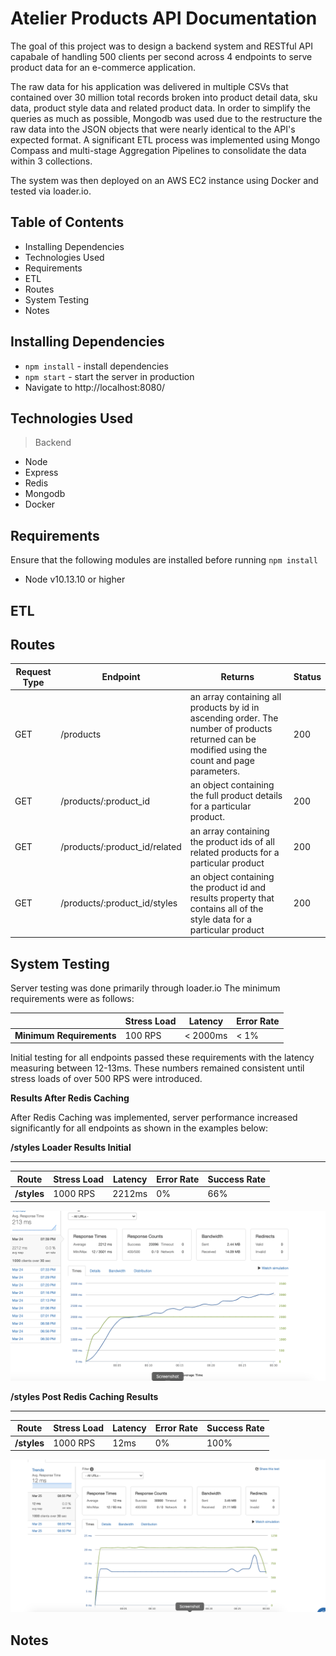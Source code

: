 # Atelier Products API Documentation

The goal of this project was to design a backend system and RESTful API capabale of handling 500 clients per second across 4 endpoints to serve product data for an e-commerce application.

The raw data for his application was delivered in multiple CSVs that contained over 30 million total records broken into product detail data, sku data, product style data and related product data. In order to simplify the queries as much as possible, Mongodb was used due to the restructure the raw data into the JSON objects that were nearly identical to the API's expected format. A significant ETL process was implemented using Mongo Compass and multi-stage Aggregation Pipelines to consolidate the data within 3 collections.

The system was then deployed on an AWS EC2 instance using Docker and tested via loader.io.

## Table of Contents

- Installing Dependencies
- Technologies Used
- Requirements
- ETL
- Routes
- System Testing
- Notes

## Installing Dependencies

- `npm install` - install dependencies
- `npm start` - start the server in production
- Navigate to http://localhost:8080/

## Technologies Used

> Backend

- Node
- Express
- Redis
- Mongodb
- Docker

## Requirements

Ensure that the following modules are installed before running `npm install`

- Node v10.13.10 or higher

## ETL

## Routes

| Request Type | Endpoint                      | Returns                                                                                                                                         | Status |
| ------------ | ----------------------------- | ----------------------------------------------------------------------------------------------------------------------------------------------- | ------ |
| GET          | /products                     | an array containing all products by id in ascending order. The number of products returned can be modified using the count and page parameters. | 200    |
| GET          | /products/:product_id         | an object containing the full product details for a particular product.                                                                         | 200    |
| GET          | /products/:product_id/related | an array containing the product ids of all related products for a particular product                                                            | 200    |
| GET          | /products/:product_id/styles  | an object containing the product id and results property that contains all of the style data for a particular product                           | 200    |

## System Testing

Server testing was done primarily through loader.io
The minimum requirements were as follows:

|                          | Stress Load | Latency  | Error Rate |
| ------------------------ | ----------- | -------- | ---------- |
| **Minimum Requirements** | 100 RPS     | < 2000ms | < 1%       |

Initial testing for all endpoints passed these requirements with the latency measuring between 12-13ms. These numbers remained consistent until stress loads of over 500 RPS were introduced.

**Results After Redis Caching**

After Redis Caching was implemented, server performance increased significantly for all endpoints as shown in the examples below:

**/styles Loader Results Initial**

---

| Route       | Stress Load | Latency | Error Rate | Success Rate |
| ----------- | ----------- | ------- | ---------- | ------------ |
| **/styles** | 1000 RPS    | 2212ms  | 0%         | 66%          |

![Initial styles loader test](imgs/styles-initial.png '/styles Initial Loader Results')

**/styles Post Redis Caching Results**

---

| Route       | Stress Load | Latency | Error Rate | Success Rate |
| ----------- | ----------- | ------- | ---------- | ------------ |
| **/styles** | 1000 RPS    | 12ms    | 0%         | 100%         |

![Post Redis styles loader test](imgs/styles-post-redis.png '/styles Post Redis Loader Results')

## Notes
